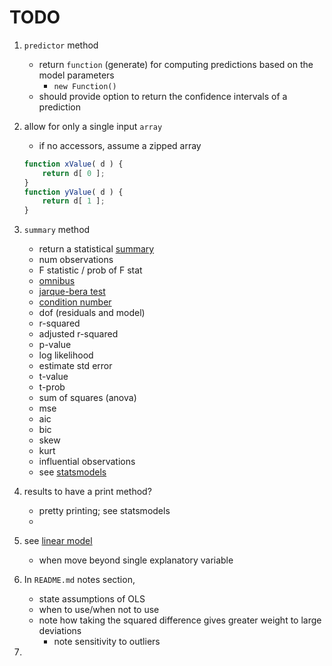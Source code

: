 TODO
====

1. `predictor` method
	-	return `function` (generate) for computing predictions based on the model parameters
		-	`new Function()`
	-	should provide option to return the confidence intervals of a prediction
2. allow for only a single input `array`
	-	if no accessors, assume a zipped array

	``` javascript
	function xValue( d ) {
		return d[ 0 ];
	}
	function yValue( d ) {
		return d[ 1 ];
	}
	```

3. `summary` method
	-	return a statistical [summary](http://www.r-tutor.com/elementary-statistics/simple-linear-regression/significance-test-linear-regression)
	-	num observations
	-	F statistic / prob of F stat
	-	[omnibus](http://en.wikipedia.org/wiki/Omnibus_test)
	-	[jarque-bera test](http://en.wikipedia.org/wiki/Jarque%E2%80%93Bera_test)
	-	[condition number](http://en.wikipedia.org/wiki/Condition_number)
	-	dof (residuals and model)
	-	r-squared
	-	adjusted r-squared
	-	p-value
	-	log likelihood
	-	estimate std error
	-	t-value
	-	t-prob
	-	sum of squares (anova)
	-	mse
	- 	aic
	-	bic
	-	skew
	-	kurt
	-	influential observations
	-	see [statsmodels](http://statsmodels.sourceforge.net/devel/examples/notebooks/generated/ols.html)
4. results to have a print method?
	-	pretty printing; see statsmodels
	-	
5. see [linear model](http://www.mathworks.com/help/stats/linearmodel.fit.html)
	-	when move beyond single explanatory variable
6. In `README.md` notes section,
	-	state assumptions of OLS
	-	when to use/when not to use
	-	note how taking the squared difference gives greater weight to large deviations
		-	note sensitivity to outliers
7. 
